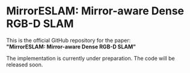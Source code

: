 # MirrorESLAM: Mirror-aware Dense RGB-D SLAM

This is the official GitHub repository for the paper:  
**"MirrorESLAM: Mirror-aware Dense RGB-D SLAM"**

The implementation is currently under preparation. The code will be released soon.
